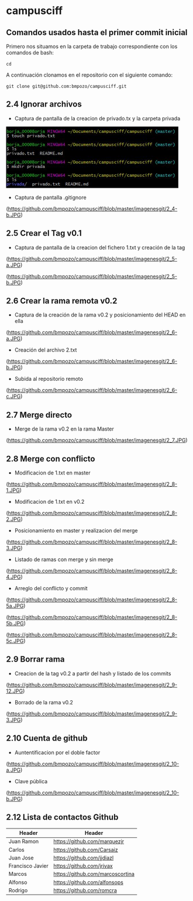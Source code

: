 # campusciff
## Comandos usados hasta el primer commit inicial
Primero nos situamos en la carpeta de trabajo correspondiente con los comandos de bash:

~~~
cd
~~~

A continuación clonamos en el repositorio con el siguiente comando:

~~~
git clone git@github.com:bmpozo/campusciff.git
~~~

## 2.4 Ignorar archivos

- Captura de pantalla de la creacion de privado.tx y la carpeta privada

![imagen2.4](https://github.com/bmpozo/campusciff/blob/master/imagenesgit/2_4-a.JPG)

- Captura de pantalla .gitignore

(https://github.com/bmpozo/campusciff/blob/master/imagenesgit/2_4-b.JPG)

## 2.5 Crear el Tag v0.1

- Captura de pantalla de la creacion del fichero 1.txt y creación de la tag

(https://github.com/bmpozo/campusciff/blob/master/imagenesgit/2_5-a.JPG)

(https://github.com/bmpozo/campusciff/blob/master/imagenesgit/2_5-b.JPG)

## 2.6 Crear la rama remota v0.2

- Captura de la creación de la rama v0.2 y posicionamiento del HEAD en ella

(https://github.com/bmpozo/campusciff/blob/master/imagenesgit/2_6-a.JPG)

- Creación del archivo 2.txt

(https://github.com/bmpozo/campusciff/blob/master/imagenesgit/2_6-b.JPG)

- Subida al repositorio remoto

(https://github.com/bmpozo/campusciff/blob/master/imagenesgit/2_6-c.JPG)

## 2.7 Merge directo

- Merge de la rama v0.2 en la rama Master

(https://github.com/bmpozo/campusciff/blob/master/imagenesgit/2_7.JPG)

## 2.8 Merge con conflicto

- Modificacion de 1.txt en master

(https://github.com/bmpozo/campusciff/blob/master/imagenesgit/2_8-1.JPG)

- Modificacion de 1.txt en v0.2

(https://github.com/bmpozo/campusciff/blob/master/imagenesgit/2_8-2.JPG)

- Posicionamiento en master y realizacion del merge

(https://github.com/bmpozo/campusciff/blob/master/imagenesgit/2_8-3.JPG)

- Listado de ramas con merge y sin merge

(https://github.com/bmpozo/campusciff/blob/master/imagenesgit/2_8-4.JPG)

- Arreglo del conflicto y commit

(https://github.com/bmpozo/campusciff/blob/master/imagenesgit/2_8-5a.JPG)

(https://github.com/bmpozo/campusciff/blob/master/imagenesgit/2_8-5b.JPG)

(https://github.com/bmpozo/campusciff/blob/master/imagenesgit/2_8-5c.JPG)

## 2.9 Borrar rama

- Creacion de la tag v0.2 a partir del hash y listado de los commits 

(https://github.com/bmpozo/campusciff/blob/master/imagenesgit/2_9-12.JPG)

- Borrado de la rama v0.2

(https://github.com/bmpozo/campusciff/blob/master/imagenesgit/2_9-3.JPG)

## 2.10 Cuenta de github

- Auntentificacion por el doble factor

(https://github.com/bmpozo/campusciff/blob/master/imagenesgit/2_10-a.JPG)

- Clave pública

(https://github.com/bmpozo/campusciff/blob/master/imagenesgit/2_10-b.JPG)

## 2.12 Lista de contactos Github

|Header|Header|
|------|------|
|Juan Ramon|https://github.com/marquezjr|
|Carlos|https://github.com/Carsaiz|
|Juan Jose|https://github.com/jjdiazl|
|Francisco Javier|https://github.com/jrivax|
|Marcos|https://github.com/marcoscortina|
|Alfonso|https://github.com/alfonsops|
|Rodrigo|https://github.com/romcra|


